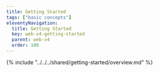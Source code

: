 ```yaml
---
title: Getting Started
tags: ["basic concepts"]
eleventyNavigation:
  title: Getting Started
  key: web-v4-getting-started
  parent: web-v4
  order: 100
---
```


<!-- Overview -->
{% include "../../../shared/getting-started/overview.md" %}
